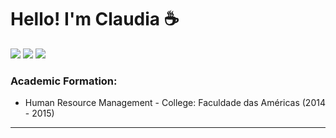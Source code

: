 # Hello! I'm Claudia ☕ # 
 
<div>
  <a href="https://www.instagram.com/claudiadejesusdantascar/" target="_blank"><img src="https://img.shields.io/badge/-Instagram-%23E4405F?style=for-the-badge&logo=instagram&logoColor=white" target="_blank"></a>
  <a href = "mailto:claudiadejesusdantas@gmail.com"><img src="https://img.shields.io/badge/-Gmail-%23333?style=for-the-badge&logo=gmail&logoColor=white" target="_blank"></a>	 
  <a href="https://www.linkedin.com/in/claudiadejesusdantas" target="_blank"><img src="https://img.shields.io/badge/-LinkedIn-%230077B5?style=for-the-badge&logo=linkedin&logoColor=white" target="_blank"></a> 	
 

 
### Academic Formation:
- Human Resource Management - College: Faculdade das Américas (2014 - 2015)

 <hr> 


 	 
 	 
</div>
